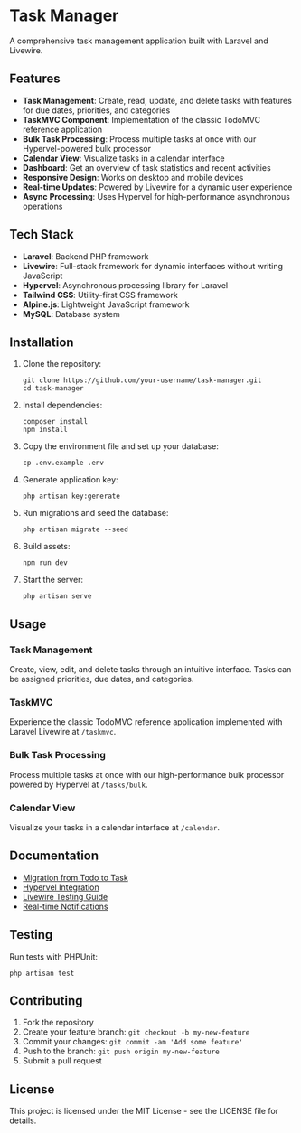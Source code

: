 # Task Manager

A comprehensive task management application built with Laravel and Livewire.

## Features

- **Task Management**: Create, read, update, and delete tasks with features for due dates, priorities, and categories
- **TaskMVC Component**: Implementation of the classic TodoMVC reference application
- **Bulk Task Processing**: Process multiple tasks at once with our Hypervel-powered bulk processor
- **Calendar View**: Visualize tasks in a calendar interface
- **Dashboard**: Get an overview of task statistics and recent activities
- **Responsive Design**: Works on desktop and mobile devices
- **Real-time Updates**: Powered by Livewire for a dynamic user experience
- **Async Processing**: Uses Hypervel for high-performance asynchronous operations

## Tech Stack

- **Laravel**: Backend PHP framework
- **Livewire**: Full-stack framework for dynamic interfaces without writing JavaScript
- **Hypervel**: Asynchronous processing library for Laravel
- **Tailwind CSS**: Utility-first CSS framework
- **Alpine.js**: Lightweight JavaScript framework
- **MySQL**: Database system

## Installation

1. Clone the repository:
   ```
   git clone https://github.com/your-username/task-manager.git
   cd task-manager
   ```

2. Install dependencies:
   ```
   composer install
   npm install
   ```

3. Copy the environment file and set up your database:
   ```
   cp .env.example .env
   ```

4. Generate application key:
   ```
   php artisan key:generate
   ```

5. Run migrations and seed the database:
   ```
   php artisan migrate --seed
   ```

6. Build assets:
   ```
   npm run dev
   ```

7. Start the server:
   ```
   php artisan serve
   ```

## Usage

### Task Management

Create, view, edit, and delete tasks through an intuitive interface. Tasks can be assigned priorities, due dates, and categories.

### TaskMVC

Experience the classic TodoMVC reference application implemented with Laravel Livewire at `/taskmvc`.

### Bulk Task Processing

Process multiple tasks at once with our high-performance bulk processor powered by Hypervel at `/tasks/bulk`.

### Calendar View

Visualize your tasks in a calendar interface at `/calendar`.

## Documentation

- [Migration from Todo to Task](docs/TODO_TO_TASK_MIGRATION.md)
- [Hypervel Integration](docs/hypervel-integration.md)
- [Livewire Testing Guide](docs/livewire-testing-guide.md)
- [Real-time Notifications](docs/real-time-notifications.md)

## Testing

Run tests with PHPUnit:
```
php artisan test
```

## Contributing

1. Fork the repository
2. Create your feature branch: `git checkout -b my-new-feature`
3. Commit your changes: `git commit -am 'Add some feature'`
4. Push to the branch: `git push origin my-new-feature`
5. Submit a pull request

## License

This project is licensed under the MIT License - see the LICENSE file for details. 